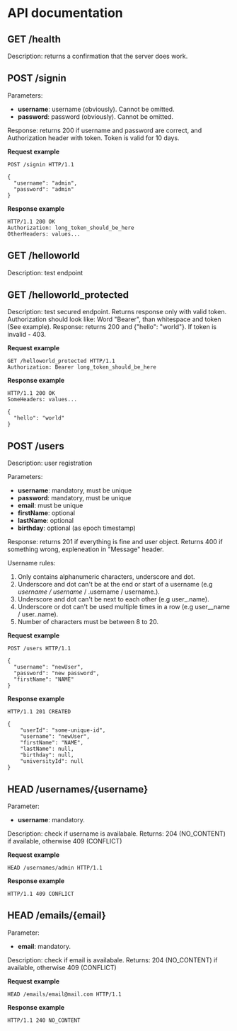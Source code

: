 # API documentation

## GET /health

Description: returns a confirmation that the server does work.

## POST /signin

Parameters:
- **username**: username (obviously). Cannot be omitted.
- **password**: password (obviously). Cannot be omitted.

Response: returns 200 if username and password are correct, and Authorization header with token. Token is valid for 10 days.

**Request example**
```
POST /signin HTTP/1.1

{
  "username": "admin",
  "password": "admin"
}
```

**Response example**
```
HTTP/1.1 200 OK
Authorization: long_token_should_be_here
OtherHeaders: values...
```

## GET /helloworld

Description: test endpoint

## GET /helloworld_protected

Description: test secured endpoint. Returns response only with valid token. Authorization should look like: Word "Bearer", than whitespace and token (See example).
Response: returns 200 and {"hello": "world"}. If token is invalid - 403.

**Request example**
```
GET /helloworld_protected HTTP/1.1
Authorization: Bearer long_token_should_be_here
```

**Response example**
```
HTTP/1.1 200 OK
SomeHeaders: values...

{
  "hello": "world"
}
```

## POST /users

Description: user registration

Parameters:
- **username**: mandatory, must be unique
- **password**: mandatory, must be unique
- **email**: must be unique
- **firstName**: optional
- **lastName**: optional
- **birthday**: optional (as epoch timestamp)

Response: returns 201 if everything is fine and user object. Returns 400 if something wrong, expleneation in "Message" header.

Username rules:
1. Only contains alphanumeric characters, underscore and dot.
2. Underscore and dot can't be at the end or start of a username (e.g _username / username_ / .username / username.).
3. Underscore and dot can't be next to each other (e.g user_.name).
4. Underscore or dot can't be used multiple times in a row (e.g user__name / user..name).
5. Number of characters must be between 8 to 20.

**Request example**
```
POST /users HTTP/1.1

{
  "username": "newUser",
  "password": "new password",
  "firstName": "NAME"
}
```

**Response example**
```
HTTP/1.1 201 CREATED

{
    "userId": "some-unique-id",
    "username": "newUser",
    "firstName": "NAME",
    "lastName": null,
    "birthday": null,
    "universityId": null
}
```

## HEAD /usernames/{username}

Parameter:
- **username**: mandatory.

Description: check if username is availabale.
Returns: 204 (NO_CONTENT) if available, otherwise 409 (CONFLICT)

**Request example**
```
HEAD /usernames/admin HTTP/1.1
```

**Response example**
```
HTTP/1.1 409 CONFLICT
```

## HEAD /emails/{email}

Parameter:
- **email**: mandatory.

Description: check if email is availabale.
Returns: 204 (NO_CONTENT) if available, otherwise 409 (CONFLICT)

**Request example**
```
HEAD /emails/email@mail.com HTTP/1.1
```

**Response example**
```
HTTP/1.1 240 NO_CONTENT
```
